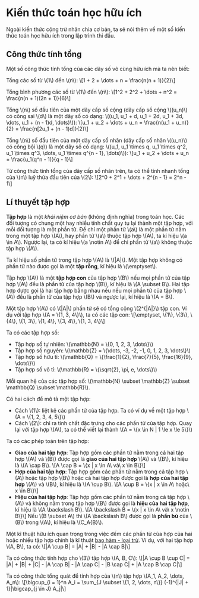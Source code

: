# Kiến thức toán học hữu ích

Ngoài kiến thức cộng trừ nhân chia cơ bản, ta sẽ nói thêm về một số kiến thức toán học hữu ích trong lập trình thi đấu.

## Công thức tính tổng

Một số công thức tính tổng của các dãy số vô cùng hữu ích mà ta nên biết:

Tổng các số từ \\(1\\) đến \\(n\\): \\[1 + 2 + \dots + n = \frac{n(n + 1)}{2}\\]

Tổng bình phương các số từ \\(1\\) đến \\(n\\): \\[1^2 + 2^2 + \dots + n^2 = \frac{n(n + 1)(2n + 1)}{6}\\]

Tổng \\(n\\) số đầu tiên của một dãy cấp số cộng (dãy cấp số cộng \\((u_n)\\) có công sai \\(d\\) là một dãy số có dạng: \\((u_1, u_1 + d, u_1 + 2d, u_1 + 3d, \dots, u_1 + (n - 1)d, \dots)\\)): \\[u_1 + u_2 + \dots + u_n = \frac{n(u_1 + u_n)}{2} = \frac{n[2u_1 + (n - 1)d]}{2}\\]

Tổng \\(n\\) số đầu tiên của một dãy cấp số nhân (dãy cấp số nhân \\((u_n)\\) có công bội \\(q\\) là một dãy số có dạng: \\((u_1, u_1 \times q, u_1 \times q^2, u_1 \times q^3, \dots, u_1 \times q^{n - 1}, \dots)\\)): \\[u_1 + u_2 + \dots + u_n = \frac{u_1(q^n - 1)}{q - 1}\\]

Từ công thức tính tổng của dãy cấp số nhân trên, ta có thể tính nhanh tổng của \\(n\\) luỹ thừa đầu tiên của \\(2\\): \\[2^0 + 2^1 + \dots + 2^{n - 1} = 2^n - 1\\]

## Lí thuyết tập hợp

**Tập hợp** là một *khái niệm cơ bản* (không định nghĩa) trong toán học. Các đối tượng có chung một hay nhiều tính chất quy tụ lại thành một tập hợp, với mỗi đối tượng là một phần tử. Để chỉ một phần tử \\(a\\) là một phần tử nằm trong một tập hợp \\(A\\), hay phần tử \\(a\\) thuộc tập hợp \\(A\\), ta kí hiệu \\(a \in A\\). Ngược lại, ta có kí hiệu \\(a \notin A\\) để chỉ phần tử \\(a\\) không thuộc tập hợp \\(A\\). 

Ta kí hiệu số phần tử trong tập hợp \\(A\\) là \\(|A|\\). Một tập hợp không có phần tử nào được gọi là một **tập rỗng**, kí hiệu là \\(\emptyset\\).

Tập hợp \\(A\\) là một **tập hợp con** của tập hợp \\(B\\) nếu mọi phần tử của tập hợp \\(A\\) đều là phần tử của tập hợp \\(B\\), kí hiệu là \\(A \subset B\\). Hai tập hợp được gọi là hai tập hợp bằng nhau nếu nếu mọi phần tử của tập hợp \\(A\\) đều là phần tử của tập hợp \\(B\\) và ngược lại, kí hiệu là \\(A = B\\). 

Một tập hợp \\(A\\) có \\(|A|\\) phần tử sẽ có tổng cộng \\(2^{|A|}\\) tập con. Ví dụ với tập hợp \\(A = \\{1, 3, 4\\}\\), ta có các tập con: \\[\emptyset, \\{1\\}, \\{3\\}, \\{4\\}, \\{1, 3\\}, \\{1, 4\\}, \\{3, 4\\}, \\{1, 3, 4\\}\\]

Ta có các tập hợp số:
- Tập hợp số tự nhiên: \\(\mathbb{N} = \\{0, 1, 2, 3, \dots\\}\\)
- Tập hợp số nguyên: \\(\mathbb{Z} = \\{\dots, -3, -2, -1, 0, 1, 2, 3, \dots\\}\\)
- Tập hợp số hữu tỉ: \\(\mathbb{Q} = \\{\frac{1}{2}, \frac{7}{5}, \frac{16}{9}, \dots\\}\\)
- Tập hợp số vô tỉ: \\(\mathbb{R} = \\{\sqrt{2}, \pi, e, \dots\\}\\)

Mỗi quan hệ của các tập hợp số: \\(\mathbb{N} \subset \mathbb{Z} \subset \mathbb{Q} \subset \mathbb{R}\\).

Có hai cách để mô tả một tập hợp:
- Cách \\(1\\): liệt kê các phần tử của tập hợp. Ta có ví dụ về một tập hợp \\(A = \\{1, 2, 3, 4, 5\\}\\)
- Cách \\(2\\): chỉ ra tính chất đặc trưng cho các phần tử của tập hợp. Quay lại với tập hợp \\(A\\), ta có thể viết lại thành \\(A = \\{x \in N | 1 \le x \le 5\\}\\)

Ta có các phép toán trên tập hợp:
- **Giao của hai tập hợp**: Tập hợp gồm các phần tử nằm trong cả hai tập hợp \\(A\\) và \\(B\\) được gọi là **giao của hai tập hợp** \\(A\\) và \\(B\\), kí hiệu là \\(A \cap B\\). \\[A \cap B = \\{x | x \in A\ và\ x \in B\\}\\]
- **Hợp của hai tập hợp**: Tập hợp gồm các phần tử nằm trong cả tập hợp \\(A\\) hoặc tập hợp \\(B\\) hoặc cả hai tập hợp được gọi là **hợp của hai tập hợp** \\(A\\) và \\(B\\), kí hiệu là \\(A \cup B\\). \\[A \cup B = \\{x | x \in A\ hoặc\ x \in B\\}\\]
- **Hiệu của hai tập hợp**: Tập hợp gồm các phần tử nằm trong cả tập hợp \\(A\\) và không nằm trong tập hợp \\(B\\) được gọi là **hiệu của hai tập hợp**, kí hiệu là \\(A \backslash B\\). \\[A \backslash B = \\{x | x \in A\ và\ x \notin B\\}\\]
	Nếu \\(B \subset A\\) thì \\(A \backslash B\\) được gọi là **phần bù** của \\(B\\) trong \\(A\\), kí hiệu là \\(C_A{B}\\).

Một kĩ thuật hữu ích quan trọng trong việc đếm các phần tử của hợp của hai hoặc nhiều tập hợp chính là kĩ thuật [bao hàm - loại trừ](https://vi.wikipedia.org/wiki/Nguy%C3%AAn_l%C3%BD_bao_h%C3%A0m-lo%E1%BA%A1i_tr%E1%BB%AB). Ví dụ, với hai tập hợp \\(A, B\\), ta có: \\[|A \cup B| = |A| + |B| - |A \cap B|\\]

Ta có công thức tính hợp cho \\(3\\) tập hợp \\(A, B, C\\): \\[|A \cup B \cup C| = |A| + |B| + |C| - |A \cap B| - |A \cap C| - |B \cap C| + |A \cap B \cap C|\\]

Ta có công thức tổng quát để tính hợp của \\(n\\) tập hợp \\(A_1, A_2, \dots, A_n\\): \\[\bigcup_{i = 1}^n A_i = \sum_{J \subset \\{1, 2, \dots, n\\}} (-1)^{|J| + 1}|\bigcap_{j \in J} A_j|\\]